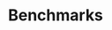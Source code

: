 ---
title: Benchmarks
description: The first comparative benchmark and benchmarking framework for vector search engines
keywords:
  - vector databases comparative benchmark
  - Qdrant vs Milvus
  - Qdrant vs Weaviate
  - Qdrant vs ElasticSearch
  - benchmark
  - performance
  - latency
  - RPS
  - comparison
  - vector search
  - embedding
preview_image: /benchmarks/benchmark-1.png
img: /benchmarks/benchmarks-title.svg
---